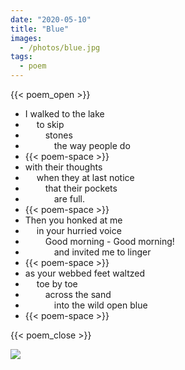 ```yaml
---
date: "2020-05-10"
title: "Blue"
images:
  - /photos/blue.jpg
tags:
  - poem
---
```

  
{{< poem_open >}}

* I walked to the lake
* &emsp; to skip
* &emsp;&emsp; stones
* &emsp;&emsp;&emsp; the way people do
* {{< poem-space >}}
* with their thoughts
* &emsp; when they at last notice
* &emsp;&emsp; that their pockets
* &emsp;&emsp;&emsp; are full.
* {{< poem-space >}}
* Then you honked at me
* &emsp; in your hurried voice
* &emsp;&emsp; Good morning - Good morning!
* &emsp;&emsp;&emsp; and invited me to linger
* {{< poem-space >}}
* as your webbed feet waltzed
* &emsp; toe by toe
* &emsp;&emsp; across the sand
* &emsp;&emsp;&emsp; into the wild open blue
* {{< poem-space >}}

{{< poem_close >}}

![](/photos/blue.jpg)
